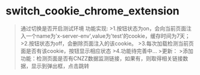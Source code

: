 # switch_cookie_chrome_extension
>通过切换是否开启测试环境
>功能实现: 
		  >1.按钮状态为on，会向当前页面注入一个name为'x-server-env',value为'test'的cookie，缓存时间为7天；
		  >2.按钮状态为off，会删除页面注入的该cookie。
		  >3.每次加载检测当前页面是否有该cookie，按钮显示相应状态
		  >4.功能待完善中...
		  >更新：
		  >添加功能：检测页面是否有CNZZ数据监测链接，如果有，则取得相关链接数据，显示到弹出框，点击跳转



